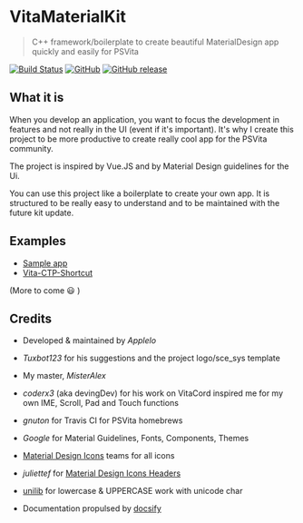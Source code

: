 # VitaMaterialKit

> C++ framework/boilerplate to create beautiful MaterialDesign app quickly and easily for PSVita

[![Build Status](https://travis-ci.org/Applelo/VitaMaterialKit.svg?branch=master)](https://travis-ci.org/Applelo/VitaMaterialKit)
[![GitHub](https://img.shields.io/github/license/Applelo/VitaMaterialKit.svg)](https://github.com/Applelo/VitaMaterialKit/blob/master/LICENSE)
[![GitHub release](https://img.shields.io/github/release/Applelo/VitaMaterialKit.svg)](https://github.com/Applelo/VitaMaterialKit/releases)

## What it is

When you develop an application, you want to focus the development in features and not really in the UI (event if it's important). 
It's why I create this project to be more productive to create really cool app for the PSVita community.

The project is inspired by Vue.JS and by Material Design guidelines for the Ui.

You can use this project like a boilerplate to create your own app. It is structured to be really easy to understand and to be maintained with the future kit update.


## Examples

* [Sample app](https://github.com/Applelo/VitaMaterialKit/releases)
* [Vita-CTP-Shortcut](https://github.com/CTPBenchmark/Vita-CTP-Shortcut)

(More to come :smiley: )

## Credits

* Developed & maintained by *Applelo*
* *Tuxbot123* for his suggestions and the project logo/sce_sys template
* My master, *MisterAlex*


* *coderx3* (aka devingDev) for his work on VitaCord inspired me for my own IME, Scroll, Pad and Touch functions
* *gnuton* for Travis CI for PSVita homebrews
* *Google* for Material Guidelines, Fonts, Components, Themes
* [Material Design Icons](https://github.com/Templarian/MaterialDesign-Webfont/) teams for all icons
* *juliettef* for [Material Design Icons Headers](https://github.com/juliettef/IconFontCppHeaders)
* [unilib](https://github.com/ufal/unilib) for lowercase & UPPERCASE work with unicode char


* Documentation propulsed by [docsify](https://docsify.js.org/#/)
